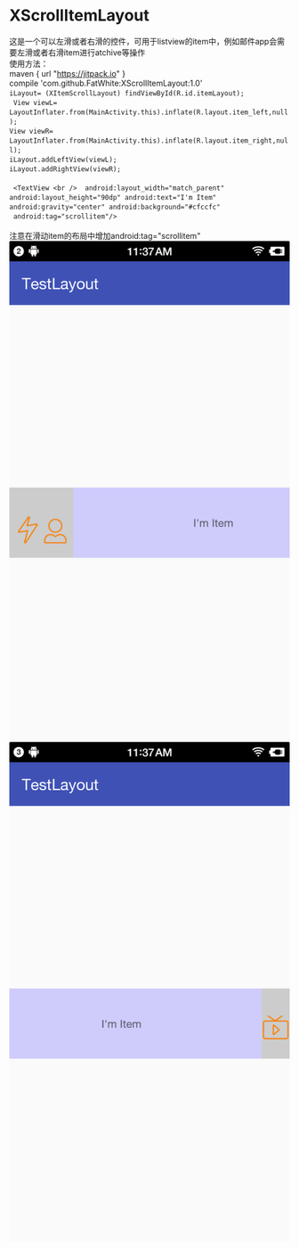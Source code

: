 # XScrollItemLayout
这是一个可以左滑或者右滑的控件，可用于listview的item中，例如邮件app会需要左滑或者右滑item进行atchive等操作<br /> 
使用方法：<br />  maven { url "https://jitpack.io" }<br /> 
compile 'com.github.FatWhite:XScrollItemLayout:1.0'<br /> 
``iLayout= (XItemScrollLayout) findViewById(R.id.itemLayout);``<br /> 
`` View viewL= LayoutInflater.from(MainActivity.this).inflate(R.layout.item_left,null);``<br /> 
``View viewR= LayoutInflater.from(MainActivity.this).inflate(R.layout.item_right,null);``<br /> 
``iLayout.addLeftView(viewL);``<br /> 
``iLayout.addRightView(viewR);``<br /> 
<br /> 
`` <TextView <br /> 
          android:layout_width="match_parent"
          android:layout_height="90dp"
          android:text="I'm Item"
          android:gravity="center"
          android:background="#cfccfc"
          android:tag="scrollitem"/>``
          <br /> <br /> 
注意在滑动item的布局中增加android:tag="scrollitem"<br /> 
![Alt text](https://github.com/FatWhite/XScrollItemLayout/blob/master/%E5%BE%AE%E4%BF%A1%E5%9B%BE%E7%89%87_20170602141812.png)
![Alt text](https://github.com/FatWhite/XScrollItemLayout/blob/master/%E5%BE%AE%E4%BF%A1%E5%9B%BE%E7%89%87_20170602141818.png)

